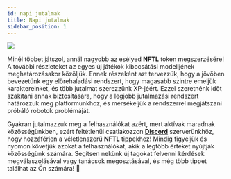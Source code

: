 ```yaml
---
id: napi jutalmak
title: Napi jutalmak
sidebar_position: 1
---
```


![](/img/twitch-stream.png)

Minél többet játszol, annál nagyobb az esélyed **NFTL** token megszerzésére! A további részleteket az egyes új játékok kibocsátási modelljének meghatározásakor közöljük. Ennek részeként azt tervezzük, hogy a jövőben bevezetünk egy előrehaladási rendszert, hogy magasabb szintre emeljük karaktereinket, és több jutalmat szerezzünk XP-jéért. Ezzel szeretnénk időt szakítani annak biztosítására, hogy a legjobb jutalmazási rendszert határozzuk meg platformunkhoz, és mérsékeljük a rendszerrel megjátszani próbáló robotok problémáját.

Gyakran jutalmazzuk meg a felhasználókat azért, mert aktívak maradnak közösségünkben, ezért feltétlenül csatlakozzon **[Discord](https://discord.gg/niftyleague)** szerverünkhöz, hogy hozzáférjen a véletlenszerű **NFTL** tippekhez! Mindig figyeljük és nyomon követjük azokat a felhasználókat, akik a legtöbb értéket nyújtják közösségünk számára. Segítsen nekünk új tagokat felvenni kérdések megválaszolásával vagy tanácsok megosztásával, és még több tippet találhat az Ön számára! 🙌
